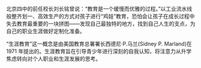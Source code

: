 北京四中的前任校长刘长铭曾说：“教育是一个缓慢而优雅的过程。”以工业流水线般整齐划一、高效生产的方式对孩子进行“鸡娃”教育，恐怕会让孩子在成长过程中失去教育最重要的一块拼图——发现自己最独特的地方，找到自己人生的支点，为自己的职业生涯做好定制化准备。

“生涯教育”这一概念是由美国教育总署署长西德尼·P.马兰(Sidney P. Marland)在 1971 年提出的。生涯教育旨在引导青少年进行深刻的自我认知，将注意力从升学焦虑转向对个人职业和生涯发展的思考。
